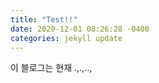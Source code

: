 ```yaml
---
title: "Test!!"
date: 2020-12-01 08:26:28 -0400
categories: jekyll update
---
```



이 블로그는 현재 .,.,..,
